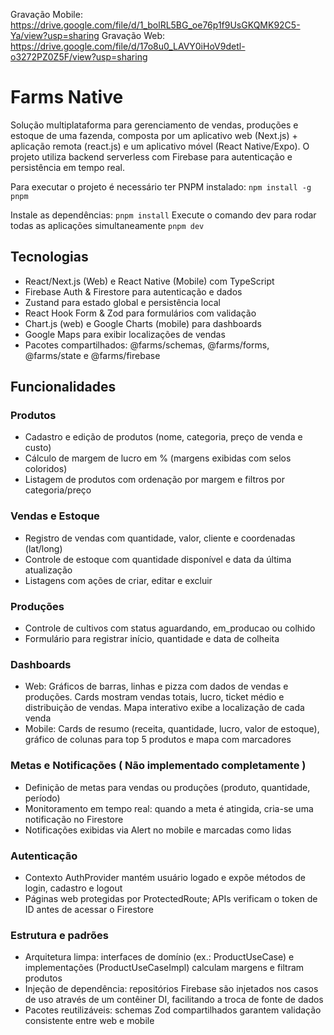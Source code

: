 Gravação Mobile: https://drive.google.com/file/d/1_bolRL5BG_oe76p1f9UsGKQMK92C5-Ya/view?usp=sharing
Gravação Web: https://drive.google.com/file/d/17o8u0_LAVY0iHoV9detl-o3272PZ0Z5F/view?usp=sharing

# Farms Native
Solução multiplataforma para gerenciamento de vendas, produções e estoque de uma fazenda, composta por um aplicativo web (Next.js) + aplicação remota (react.js) e um aplicativo móvel (React Native/Expo). 
O projeto utiliza backend serverless com Firebase para autenticação e persistência em tempo real.

Para executar o projeto é necessário ter PNPM instalado:
`npm install -g pnpm`

Instale as dependências:
`pnpm install`
Execute o comando dev para rodar todas as aplicações simultaneamente
`pnpm dev`

## Tecnologias

- React/Next.js (Web) e React Native (Mobile) com TypeScript
- Firebase Auth & Firestore para autenticação e dados
- Zustand para estado global e persistência local
- React Hook Form & Zod para formulários com validação
- Chart.js (web) e Google Charts (mobile) para dashboards
- Google Maps para exibir localizações de vendas
- Pacotes compartilhados: @farms/schemas, @farms/forms, @farms/state e @farms/firebase

## Funcionalidades

### Produtos
- Cadastro e edição de produtos (nome, categoria, preço de venda e custo)
- Cálculo de margem de lucro em % (margens exibidas com selos coloridos)
- Listagem de produtos com ordenação por margem e filtros por categoria/preço

### Vendas e Estoque
- Registro de vendas com quantidade, valor, cliente e coordenadas (lat/long)
- Controle de estoque com quantidade disponível e data da última atualização
- Listagens com ações de criar, editar e excluir

### Produções
- Controle de cultivos com status aguardando, em_producao ou colhido
- Formulário para registrar início, quantidade e data de colheita

### Dashboards
- Web: Gráficos de barras, linhas e pizza com dados de vendas e produções. Cards mostram vendas totais, lucro, ticket médio e distribuição de vendas. Mapa interativo exibe a localização de cada venda
- Mobile: Cards de resumo (receita, quantidade, lucro, valor de estoque), gráfico de colunas para top 5 produtos e mapa com marcadores

### Metas e Notificações ( Não implementado completamente )
- Definição de metas para vendas ou produções (produto, quantidade, período)
- Monitoramento em tempo real: quando a meta é atingida, cria-se uma notificação no Firestore
- Notificações exibidas via Alert no mobile e marcadas como lidas

### Autenticação
- Contexto AuthProvider mantém usuário logado e expõe métodos de login, cadastro e logout
- Páginas web protegidas por ProtectedRoute; APIs verificam o token de ID antes de acessar o Firestore

### Estrutura e padrões
- Arquitetura limpa: interfaces de domínio (ex.: ProductUseCase) e implementações (ProductUseCaseImpl) calculam margens e filtram produtos
- Injeção de dependência: repositórios Firebase são injetados nos casos de uso através de um contêiner DI, facilitando a troca de fonte de dados
- Pacotes reutilizáveis: schemas Zod compartilhados garantem validação consistente entre web e mobile

